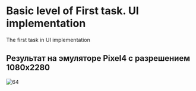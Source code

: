 # Basic level of First task. UI implementation

The first task in UI implementation

## Результат на эмуляторе Pixel4 с разрешением 1080x2280
![64](https://user-images.githubusercontent.com/47796424/227807072-759816cf-d9e6-4ec4-a88d-b845e2f9a074.gif)
